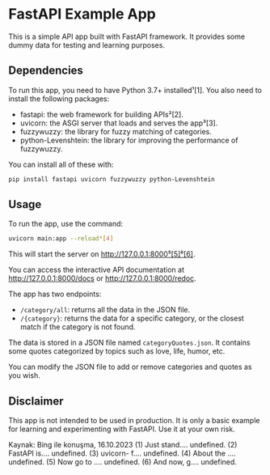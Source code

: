 
# FastAPI Example App

This is a simple API app built with FastAPI framework. It provides some dummy data for testing and learning purposes.

## Dependencies

To run this app, you need to have Python 3.7+ installed¹[1]. You also need to install the following packages:

- fastapi: the web framework for building APIs²[2].
- uvicorn: the ASGI server that loads and serves the app³[3].
- fuzzywuzzy: the library for fuzzy matching of categories.
- python-Levenshtein: the library for improving the performance of fuzzywuzzy.

You can install all of these with:

```bash
pip install fastapi uvicorn fuzzywuzzy python-Levenshtein
```

## Usage

To run the app, use the command:

```bash
uvicorn main:app --reload⁴[4]
```

This will start the server on http://127.0.0.1:8000⁵[5]⁶[6].

You can access the interactive API documentation at http://127.0.0.1:8000/docs or http://127.0.0.1:8000/redoc.

The app has two endpoints:

- `/category/all`: returns all the data in the JSON file.
- `/{category}`: returns the data for a specific category, or the closest match if the category is not found.

The data is stored in a JSON file named `categoryQuotes.json`. It contains some quotes categorized by topics such as love, life, humor, etc.

You can modify the JSON file to add or remove categories and quotes as you wish.

## Disclaimer

This app is not intended to be used in production. It is only a basic example for learning and experimenting with FastAPI. Use it at your own risk.

Kaynak: Bing ile konuşma, 16.10.2023
(1) Just stand.... undefined.
(2) FastAPI is.... undefined.
(3) uvicorn- f.... undefined.
(4) About the .... undefined.
(5) Now go to .... undefined.
(6) And now, g.... undefined.